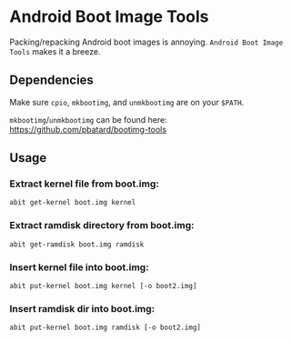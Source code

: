 # Android Boot Image Tools

Packing/repacking Android boot images is annoying.  `Android Boot Image Tools` makes it a breeze.

## Dependencies

Make sure `cpio`, `mkbootimg`, and `unmkbootimg` are on your `$PATH`.

`mkbootimg`/`unmkbootimg` can be found here: https://github.com/pbatard/bootimg-tools

## Usage

### Extract kernel file from boot.img:

```
abit get-kernel boot.img kernel
```

### Extract ramdisk directory from boot.img:

```
abit get-ramdisk boot.img ramdisk
```

### Insert kernel file into boot.img:

```
abit put-kernel boot.img kernel [-o boot2.img]
```

### Insert ramdisk dir into boot.img:

```
abit put-kernel boot.img ramdisk [-o boot2.img]
```
